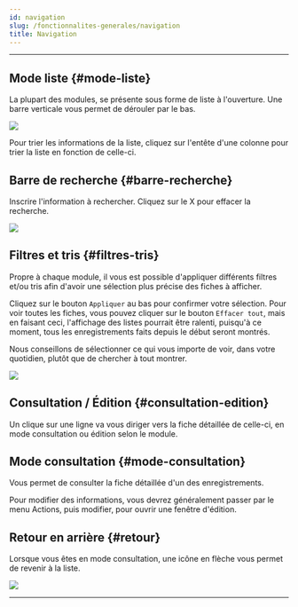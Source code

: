 ```yaml
---
id: navigation
slug: /fonctionnalites-generales/navigation
title: Navigation
---
```


---

## Mode liste {#mode-liste}

La plupart des modules, se présente sous forme de liste à l'ouverture.
Une barre verticale vous permet de dérouler par le bas.

![](/img/Fonctionnalites_Navigation_02.png)

Pour trier les informations de la liste, cliquez sur l'entête d'une colonne pour trier la liste en fonction de celle-ci.

## Barre de recherche {#barre-recherche}

Inscrire l'information à rechercher.
Cliquez sur le X pour effacer la recherche.

![](/img/Fonctionnalites_Navigation_04.png)

## Filtres et tris {#filtres-tris}

Propre à chaque module, il vous est possible d'appliquer différents filtres et/ou tris afin d'avoir une sélection plus précise des fiches à afficher.

Cliquez sur le bouton `Appliquer` au bas pour confirmer votre sélection.
Pour voir toutes les fiches, vous pouvez cliquer sur le bouton `Effacer tout`, mais en faisant ceci, l'affichage des listes pourrait être ralenti, puisqu'à ce moment, tous les enregistrements faits depuis le début seront montrés.

Nous conseillons de sélectionner ce qui vous importe de voir, dans votre quotidien, plutôt que de chercher à tout montrer.

![](/img/Fonctionnalites_Navigation_03.png)

## Consultation / Édition {#consultation-edition}

Un clique sur une ligne va vous diriger vers la fiche détaillée de celle-ci, en mode consultation ou édition selon le module.

## Mode consultation {#mode-consultation}

Vous permet de consulter la fiche détaillée d'un des enregistrements.

Pour modifier des informations, vous devrez généralement passer par le menu Actions, puis modifier, pour ouvrir une fenêtre d'édition.

## Retour en arrière {#retour}

Lorsque vous êtes en mode consultation, une icône en flèche vous permet de revenir à la liste.

![](/img/Fonctionnalites_navigation_01.png)

---
